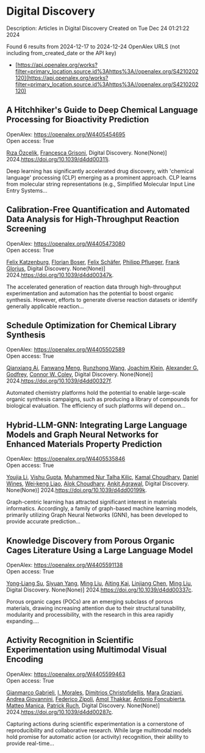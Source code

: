 # Digital Discovery
Description: Articles in Digital Discovery
Created on Tue Dec 24 01:21:22 2024

Found 6 results from 2024-12-17 to 2024-12-24
OpenAlex URLS (not including from_created_date or the API key)
- [https://api.openalex.org/works?filter=primary_location.source.id%3Ahttps%3A//openalex.org/S4210202120](https://api.openalex.org/works?filter=primary_location.source.id%3Ahttps%3A//openalex.org/S4210202120)

## A Hitchhiker's Guide to Deep Chemical Language Processing for Bioactivity Prediction   

OpenAlex: https://openalex.org/W4405454695    
Open access: True
    
[Rıza Özçelik](https://openalex.org/A5015409355), [Francesca Grisoni](https://openalex.org/A5078946433), Digital Discovery. None(None)] 2024.https://doi.org/10.1039/d4dd00311j.
    
Deep learning has significantly accelerated drug discovery, with 'chemical language' processing (CLP) emerging as a prominent approach. CLP learns from molecular string representations (e.g., Simplified Molecular Input Line Entry Systems...    

    

## Calibration-Free Quantification and Automated Data Analysis for High-Throughput Reaction Screening   

OpenAlex: https://openalex.org/W4405473080    
Open access: True
    
[Felix Katzenburg](https://openalex.org/A5033957593), [Florian Boser](https://openalex.org/A5038880936), [Felix Schäfer](https://openalex.org/A5035577950), [Philipp Pflueger](https://openalex.org/A5115506495), [Frank Glorius](https://openalex.org/A5017167322), Digital Discovery. None(None)] 2024.https://doi.org/10.1039/d4dd00347k.
    
The accelerated generation of reaction data through high-throughput experimentation and automation has the potential to boost organic synthesis. However, efforts to generate diverse reaction datasets or identify generally applicable reaction...    

    

## Schedule Optimization for Chemical Library Synthesis   

OpenAlex: https://openalex.org/W4405502589    
Open access: True
    
[Qianxiang Ai](https://openalex.org/A5005389429), [Fanwang Meng](https://openalex.org/A5003989655), [Runzhong Wang](https://openalex.org/A5103305827), [Joachim Klein](https://openalex.org/A5011766470), [Alexander G. Godfrey](https://openalex.org/A5036949252), [Connor W. Coley](https://openalex.org/A5076162644), Digital Discovery. None(None)] 2024.https://doi.org/10.1039/d4dd00327f.
    
Automated chemistry platforms hold the potential to enable large-scale organic synthesis campaigns, such as producing a library of compounds for biological evaluation. The efficiency of such platforms will depend on...    

    

## Hybrid-LLM-GNN: Integrating Large Language Models and Graph Neural Networks for Enhanced Materials Property Prediction   

OpenAlex: https://openalex.org/W4405535846    
Open access: True
    
[Youjia Li](https://openalex.org/A5002118585), [Vishu Gupta](https://openalex.org/A5035699206), [Muhammed Nur Talha Kilic](https://openalex.org/A5102632095), [Kamal Choudhary](https://openalex.org/A5019215236), [Daniel Wines](https://openalex.org/A5010732302), [Wei‐keng Liao](https://openalex.org/A5047602285), [Alok Choudhary](https://openalex.org/A5074976770), [Ankit Agrawal](https://openalex.org/A5004659592), Digital Discovery. None(None)] 2024.https://doi.org/10.1039/d4dd00199k.
    
Graph-centric learning has attracted significant interest in materials informatics. Accordingly, a family of graph-based machine learning models, primarily utilizing Graph Neural Networks (GNN), has been developed to provide accurate prediction...    

    

## Knowledge Discovery from Porous Organic Cages Literature Using a Large Language Model   

OpenAlex: https://openalex.org/W4405591138    
Open access: True
    
[Yong‐Liang Su](https://openalex.org/A5112730155), [Siyuan Yang](https://openalex.org/A5000701940), [Ming Liu](https://openalex.org/A5100347821), [Aiting Kai](https://openalex.org/A5014799463), [Linjiang Chen](https://openalex.org/A5053751282), [Ming Liu](https://openalex.org/A5100347838), Digital Discovery. None(None)] 2024.https://doi.org/10.1039/d4dd00337c.
    
Porous organic cages (POCs) are an emerging subclass of porous materials, drawing increasing attention due to their structural tunability, modularity and processibility, with the research in this area rapidly expanding....    

    

## Activity Recognition in Scientific Experimentation using Multimodal Visual Encoding   

OpenAlex: https://openalex.org/W4405599463    
Open access: True
    
[Gianmarco Gabrieli](https://openalex.org/A5035065021), [I. Morales](https://openalex.org/A5033259596), [Dimitrios Christofidellis](https://openalex.org/A5051235530), [Mara Graziani](https://openalex.org/A5080105921), [Andrea Giovannini](https://openalex.org/A5018969859), [Federico Zipoli](https://openalex.org/A5064545200), [Amol Thakkar](https://openalex.org/A5021552278), [Antonio Foncubierta](https://openalex.org/A5000570756), [Matteo Manica](https://openalex.org/A5005561269), [Patrick Ruch](https://openalex.org/A5088526565), Digital Discovery. None(None)] 2024.https://doi.org/10.1039/d4dd00287c.
    
Capturing actions during scientific experimentation is a cornerstone of reproducibility and collaborative research. While large multimodal models hold promise for automatic action (or activity) recognition, their ability to provide real-time...    

    
